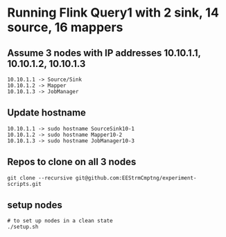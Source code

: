 # Running Flink Query1 with 2 sink, 14 source, 16 mappers

## Assume 3 nodes with IP addresses 10.10.1.1, 10.10.1.2, 10.10.1.3
```
10.10.1.1 -> Source/Sink
10.10.1.2 -> Mapper
10.10.1.3 -> JobManager
```

## Update hostname
```
10.10.1.1 -> sudo hostname SourceSink10-1
10.10.1.2 -> sudo hostname Mapper10-2
10.10.1.3 -> sudo hostname JobManager10-3
```

## Repos to clone on all 3 nodes
`
git clone --recursive git@github.com:EEStrmCmptng/experiment-scripts.git
`

## setup nodes
```
# to set up nodes in a clean state
./setup.sh
```
